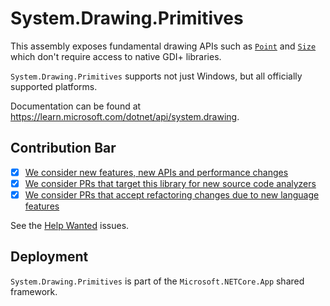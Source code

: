 # System.Drawing.Primitives
This assembly exposes fundamental drawing APIs such as [`Point`](https://learn.microsoft.com/dotnet/api/system.drawing.point) and [`Size`](https://learn.microsoft.com/dotnet/api/system.drawing.size) which don't require access to native GDI+ libraries.

`System.Drawing.Primitives` supports not just Windows, but all officially supported platforms.

Documentation can be found at https://learn.microsoft.com/dotnet/api/system.drawing.

## Contribution Bar
- [x] [We consider new features, new APIs and performance changes](../README.md#primary-bar)
- [x] [We consider PRs that target this library for new source code analyzers](../README.md#secondary-bars)
- [x] [We consider PRs that accept refactoring changes due to new language features](../README.md#secondary-bars)

See the [Help Wanted](https://github.com/dotnet/runtime/issues?q=is%3Aissue+is%3Aopen+label%3Aarea-System.Drawing+label%3A%22help+wanted%22) issues.

## Deployment
`System.Drawing.Primitives` is part of the `Microsoft.NETCore.App` shared framework.
